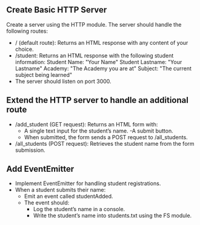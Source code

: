 ## Create Basic HTTP Server

Create a server using the HTTP module.
The server should handle the following routes:

- / (default route):
  Returns an HTML response with any content of your choice.
- /student:
  Returns an HTML response with the following student information:
  Student Name: "Your Name"
  Student Lastname: "Your Lastname"
  Academy: "The Academy you are at"
  Subject: "The current subject being learned"
- The server should listen on port 3000.

## Extend the HTTP server to handle an additional route

- /add_student (GET request):
  Returns an HTML form with:
  - A single text input for the student’s name.
    -A submit button.
  - When submitted, the form sends a POST request to /all_students.
- /all_students (POST request):
  Retrieves the student name from the form submission.

## Add EventEmitter

- Implement EventEmitter for handling student registrations.
- When a student submits their name:
  - Emit an event called studentAdded.
  - The event should:
    - Log the student’s name in a console.
    - Write the student’s name into students.txt using the FS module.